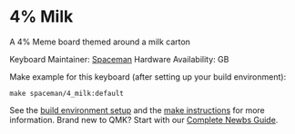 # 4% Milk

A 4% Meme board themed around a milk carton

Keyboard Maintainer: [Spaceman](https://github.com/Spaceman)
Hardware Availability: GB

Make example for this keyboard (after setting up your build environment):

    make spaceman/4_milk:default

See the [build environment setup](https://docs.qmk.fm/#/getting_started_build_tools) and the [make instructions](https://docs.qmk.fm/#/getting_started_make_guide) for more information. Brand new to QMK? Start with our [Complete Newbs Guide](https://docs.qmk.fm/#/newbs).
